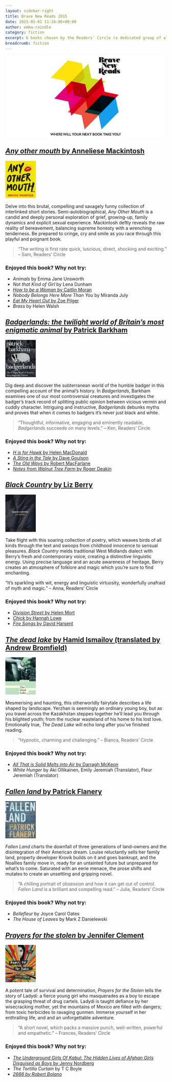```yaml
---
layout: sidebar-right
title: Brave New Reads 2015
date: 2015-05-01 11:18:06+00:00
author: emma-raindle
category: fiction
excerpt: 6 books chosen by the Readers’ Circle (a dedicated group of almost 100 readers), who spent 6 months reading and reviewing over 150 titles, as the most enjoyable, stimulating and thought-provoking.
breadcrumb: fiction
---
```

![Brave New Reads 2015 logo](/images/featured/featured-brave-new-reads-2015.jpg)

## [<cite>Any other mouth</cite> by Anneliese Mackintosh](https://suffolk.spydus.co.uk/cgi-bin/spydus.exe/ENQ/OPAC/BIBENQ/6358903?QRY=CTIBIB%3C%20IRN(37444891)&QRYTEXT=Any%20other%20mouth)

[![Any other mouth by Anneliese Mackintosh](/images/article/any-other-mouth.jpg)](https://suffolk.spydus.co.uk/cgi-bin/spydus.exe/ENQ/OPAC/BIBENQ/6358903?QRY=CTIBIB%3C%20IRN(37444891)&QRYTEXT=Any%20other%20mouth)

Delve into this brutal, compelling and savagely funny collection of interlinked short stories. Semi-autobiographical, <cite>Any Other Mouth</cite> is a candid and deeply personal exploration of grief, growing-up, family dynamics and explicit sexual experience. Mackintosh deftly reveals the raw reality of bereavement, balancing supreme honesty with a wrenching tenderness. Be prepared to cringe, cry and smile as you race through this playful and poignant book.

> &#8220;The writing is first rate quick, luscious, direct, shocking and exciting.&#8221; – Sam, Readers’ Circle

### Enjoyed this book? Why not try:

* <cite>Animals</cite> by Emma Jane Unsworth
* <cite>Not that Kind of Girl</cite> by Lena Dunham
* <a href="https://suffolk.spydus.co.uk/cgi-bin/spydus.exe/ENQ/OPAC/BIBENQ/6991922?QRY=CTIBIB%3C%20IRN(510265)&QRYTEXT=How%20to%20be%20a%20woman"><cite>How to be a Woman</cite> by Caitlin Moran</a>
* <cite>Nobody Belongs Here More Than You</cite> by Miranda July
* <a href="https://suffolk.spydus.co.uk/cgi-bin/spydus.exe/ENQ/OPAC/BIBENQ/6999885?QRY=CTIBIB%3C%20IRN(31743366)&QRYTEXT=Eat%20my%20heart%20out"><cite>Eat My Heart Out</cite> by Zoe Pilger</a>
* <cite>Brass</cite> by Helen Walsh

## [<cite>Badgerlands: the twilight world of Britain&#8217;s most enigmatic animal</cite> by Patrick Barkham](https://suffolk.spydus.co.uk/cgi-bin/spydus.exe/ENQ/OPAC/BIBENQ/6366857?QRY=CTIBIB%3C%20IRN(25523444)&QRYTEXT=Badgerlands%20%3A%20the%20twilight%20world%20of%20Britain%27s%20most%20enigmatic%20animal)

[![Badgerlands: the twilight world of Britain's most enigmatic animal by Patrick Barkham](/images/article/badgerlands.jpg)](https://suffolk.spydus.co.uk/cgi-bin/spydus.exe/ENQ/OPAC/BIBENQ/6366857?QRY=CTIBIB%3C%20IRN(25523444)&QRYTEXT=Badgerlands%20%3A%20the%20twilight%20world%20of%20Britain%27s%20most%20enigmatic%20animal)

Dig deep and discover the subterranean world of the humble badger in this compelling account of the animal’s history. In <cite>Badgerlands</cite>, Barkham examines one of our most controversial creatures and investigates the badger’s track record of splitting public opinion between vicious vermin and cuddly character. Intriguing and instructive, <cite>Badgerlands</cite> debunks myths and proves that when it comes to badgers it’s never just black and white.

> &#8220;Thoughtful, informative, engaging and eminently readable, <cite>Badgerlands</cite> succeeds on many levels.&#8221; – Ken, Readers’ Circle

### Enjoyed this book? Why not try:

* <a href="https://suffolk.spydus.co.uk/cgi-bin/spydus.exe/ENQ/OPAC/BIBENQ/7001278?QRY=CTIBIB%3C%20IRN(42637682)&QRYTEXT=H%20is%20for%20hawk"><cite>H is for Hawk</cite> by Helen MacDonald</a>
* <a href="https://suffolk.spydus.co.uk/cgi-bin/spydus.exe/ENQ/OPAC/BIBENQ/7001738?QRY=CTIBIB%3C%20IRN(20247086)&QRYTEXT=A%20sting%20in%20the%20tale"><cite>A Sting in the Tale</cite> by Dave Goulson</a>
* <a href="https://suffolk.spydus.co.uk/cgi-bin/spydus.exe/ENQ/OPAC/BIBENQ/7002264?QRY=CTIBIB%3C%20IRN(766993)&QRYTEXT=The%20old%20ways%20%3A%20a%20journey%20on%20foot"><cite>The Old Ways</cite> by Robert MacFarlane</a>
* <a href="https://suffolk.spydus.co.uk/cgi-bin/spydus.exe/ENQ/OPAC/BIBENQ/7002694?QRY=CTIBIB%3C%20IRN(124692)&QRYTEXT=Notes%20from%20Walnut%20Tree%20Farm"><cite>Notes from Walnut Tree Farm</cite> by Roger Deakin</a>

## [<cite>Black Country</cite> by Liz Berry](https://suffolk.spydus.co.uk/cgi-bin/spydus.exe/ENQ/OPAC/BIBENQ/6369400?QRY=CTIBIB%3C%20IRN(39260406)&QRYTEXT=Black%20Country)

[![Black Country by Liz Berry](/images/article/black-country.jpg)](https://suffolk.spydus.co.uk/cgi-bin/spydus.exe/ENQ/OPAC/BIBENQ/6369400?QRY=CTIBIB%3C%20IRN(39260406)&QRYTEXT=Black%20Country)

Take flight with this soaring collection of poetry, which weaves birds of all kinds through the text and swoops from childhood innocence to sensual pleasures. <cite>Black Country</cite> melds traditional West Midlands dialect with Berry’s fresh and contemporary voice, creating a distinctive linguistic energy. Using precise language and an acute awareness of heritage, Berry creates an atmosphere of folklore and magic which you’re sure to find enchanting.

&#8220;It’s sparkling with wit, energy and linguistic virtuosity, wonderfully unafraid of myth and magic.&#8221; – Anna, Readers’ Circle

### Enjoyed this book? Why not try:

* <a href="https://suffolk.spydus.co.uk/cgi-bin/spydus.exe/ENQ/OPAC/BIBENQ/7003131?QRY=CTIBIB%3C%20IRN(31447166)&QRYTEXT=Division%20Street"><cite>Division Street</cite> by Helen Mort</a>
* <a href="https://suffolk.spydus.co.uk/cgi-bin/spydus.exe/ENQ/OPAC/BIBENQ/7004129?QRY=CTIBIB%3C%20IRN(181351)&QRYTEXT=Chick"><cite>Chick</cite> by Hannah Lowe</a>
* <a href="https://suffolk.spydus.co.uk/cgi-bin/spydus.exe/ENQ/OPAC/BIBENQ/7004857?QRY=CTIBIB%3C%20IRN(1949863)&QRYTEXT=Fire%20songs"><cite>Fire Songs</cite> by David Harsent</a>

## [<cite>The dead lake</cite> by Hamid Ismailov (translated by Andrew Bromfield)](https://suffolk.spydus.co.uk/cgi-bin/spydus.exe/ENQ/OPAC/BIBENQ/6372777?QRY=CTIBIB%3C%20IRN(32815664)&QRYTEXT=The%20dead%20lake)

[![The dead lake by Hamid Ismailov (translated by Andrew Bromfield)](/images/article/the-dead-lake.jpg)](https://suffolk.spydus.co.uk/cgi-bin/spydus.exe/ENQ/OPAC/BIBENQ/6372777?QRY=CTIBIB%3C%20IRN(32815664)&QRYTEXT=The%20dead%20lake)

Mesmerising and haunting, this otherworldly fairytale describes a life shaped by landscape. Yerzhan is seemingly an ordinary young boy, but as you travel across the Kazakhstan steppes together he’ll lead you through his blighted youth; from the nuclear wasteland of his home to his lost love. Emotionally true, <cite>The Dead Lake</cite> will echo long after you’ve finished reading.

> &#8220;Hypnotic, charming and challenging.&#8221; – Bianca, Readers’ Circle

### Enjoyed this book? Why not try:

* <a href="https://suffolk.spydus.co.uk/cgi-bin/spydus.exe/ENQ/OPAC/BIBENQ/7005696?QRY=CTIBIB%3C%20IRN(1178387)&QRYTEXT=All%20that%20is%20solid%20melts%20into%20air"><cite>All That is Solid Melts into Air</cite> by Darragh McKeon</a>
* <cite>White Hunger</cite> by Aki Ollikainen, Emily Jeremiah (Translator), Fleur Jeremiah (Translator)

## [<cite>Fallen land</cite> by Patrick Flanery](https://suffolk.spydus.co.uk/cgi-bin/spydus.exe/ENQ/OPAC/BIBENQ/6377669?QRY=CTIBIB%3C%20IRN(16839267)&QRYTEXT=Fallen%20land)

[![Fallen land by Patrick Flanery](/images/article/fallen-land.jpg)](https://suffolk.spydus.co.uk/cgi-bin/spydus.exe/ENQ/OPAC/BIBENQ/6377669?QRY=CTIBIB%3C%20IRN(16839267)&QRYTEXT=Fallen%20land)

<cite>Fallen Land</cite> charts the downfall of three generations of land-owners and the disintegration of their American dream. Louise reluctantly sells her family land, property developer Krovik builds on it and goes bankrupt, and the Noallies family move in, ready for an untainted future but unprepared for what’s to come. Saturated with an eerie menace, the prose shifts and mutates to create an unsettling and gripping novel.

> &#8220;A chilling portrait of obsession and how it can get out of control. <cite>Fallen Land</cite> is a brilliant and compelling read.&#8221; – Julia, Readers’ Circle

### Enjoyed this book? Why not try:

* <cite>Bellefleur</cite> by Joyce Carol Oates
* <cite>The House of Leaves</cite> by Mark Z Danielewski

## [<cite>Prayers for the stolen</cite> by Jennifer Clement](https://suffolk.spydus.co.uk/cgi-bin/spydus.exe/ENQ/OPAC/BIBENQ/6379474?QRY=CTIBIB%3C%20IRN(24548893)&QRYTEXT=Prayers%20for%20the%20stolen)

[![Prayers for the stolen by Jennifer Clement](/images/article/prayers-for-the-stolen.jpg)](https://suffolk.spydus.co.uk/cgi-bin/spydus.exe/ENQ/OPAC/BIBENQ/6379474?QRY=CTIBIB%3C%20IRN(24548893)&QRYTEXT=Prayers%20for%20the%20stolen)

A potent tale of survival and determination, <cite>Prayers for the Stolen</cite> tells the story of Ladydi: a fierce young girl who masquerades as a boy to escape the grasping threat of drug cartels. Ladydi is taught defiance by her wisecracking mother, yet the mountains of Mexico are filled with dangers; from toxic herbicides to ravaging gunmen. Immerse yourself in her enthralling life, and and an unforgettable adventure.

> &#8220;A short novel, which packs a massive punch, well-written, powerful and empathetic.&#8221; – Frances, Readers’ Circle

### Enjoyed this book? Why not try:

* <a href="https://suffolk.spydus.co.uk/cgi-bin/spydus.exe/ENQ/OPAC/BIBENQ/7008025?QRY=CTIBIB%3C%20IRN(35304670)&QRYTEXT=The%20underground%20girls%20of%20Kabul%20%3A%20the%20hidden%20lives%20of%20Afghan%20girls%20disguised%20as%20boys"><cite>The Underground Girls Of Kabul: The Hidden Lives of Afghan Girls Disguised as Boys</cite> by Jenny Nordberg</a>
* <cite>The Tortilla Curtain</cite> by T C Boyle
* <cite><a href="https://suffolk.spydus.co.uk/cgi-bin/spydus.exe/ENQ/OPAC/BIBENQ/6477687?QRY=CTIBIB%3C%20IRN(488022)&QRYTEXT=2666">2666 by Robert Bolano</a></cite>

